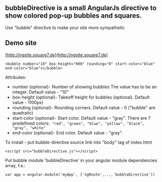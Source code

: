 ## bubbleDirective is a small AngularJs directive to show colored pop-up bubbles and squares.
Use "bubble" directive to make your site more sympathetic

## Demo site
[http://ngsite.square7.de](http://ngsite.square7.de)

```
<bubble number="10" box-height="900" rounding="0" start-color="blue" end-color="blue"></bubble>
```
Attributes:
- number      (optional)- Number of showing bubbles  The value has to be an integer. Default value - "10"
- box-height  (optional)- Takeoff height for bubbles (optional). Default value - 1100px)
- rounding    (optional)- Rounding corners. Default value - 0 ("bubble" are quadratic)
- start-color (optional)- Start color. Default value - "gray".
                          There are 7 predefined colors:```
                          "red", "green", "blue", "yellow", "black",  "gray", "white"```
- end-color   (optional)- End color. Default value - "gray".

To install - put bubble-directive source link into "body" tag of index.html
```
<script src="bubbleDirective.js"></script>
```
Put bubble module 'bubbleDirective' in your angular module dependencies array, f.e.:
```
var app = angular.module('myApp', ['ngRoute',...,'bubbleDirective'])
```
